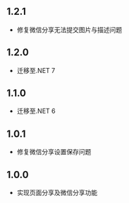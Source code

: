 ## 1.2.1
* 修复微信分享无法提交图片与描述问题

## 1.2.0
* 迁移至.NET 7

## 1.1.0
* 迁移至.NET 6

## 1.0.1
* 修复微信分享设置保存问题

## 1.0.0
* 实现页面分享及微信分享功能